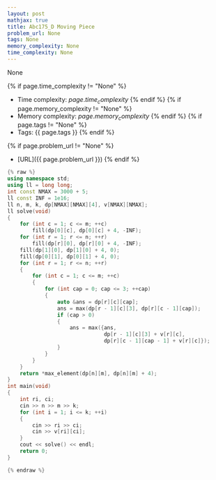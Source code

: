 ```yaml
---
layout: post
mathjax: true
title: Abc175_D Moving Piece
problem_url: None
tags: None
memory_complexity: None
time_complexity: None
---
```


None


{% if page.time_complexity != "None" %}
- Time complexity: ${{ page.time_complexity }}$
{% endif %}
{% if page.memory_complexity != "None" %}
- Memory complexity: ${{ page.memory_complexity }}$
{% endif %}
{% if page.tags != "None" %}
- Tags: {{ page.tags }}
{% endif %}

{% if page.problem_url != "None" %}
- [URL]({{ page.problem_url }})
{% endif %}

```cpp
{% raw %}
using namespace std;
using ll = long long;
int const NMAX = 3000 + 5;
ll const INF = 1e16;
ll n, m, k, dp[NMAX][NMAX][4], v[NMAX][NMAX];
ll solve(void)
{
    for (int c = 1; c <= m; ++c)
        fill(dp[0][c], dp[0][c] + 4, -INF);
    for (int r = 1; r <= n; ++r)
        fill(dp[r][0], dp[r][0] + 4, -INF);
    fill(dp[1][0], dp[1][0] + 4, 0);
    fill(dp[0][1], dp[0][1] + 4, 0);
    for (int r = 1; r <= n; ++r)
    {
        for (int c = 1; c <= m; ++c)
        {
            for (int cap = 0; cap <= 3; ++cap)
            {
                auto &ans = dp[r][c][cap];
                ans = max(dp[r - 1][c][3], dp[r][c - 1][cap]);
                if (cap > 0)
                {
                    ans = max({ans,
                               dp[r - 1][c][3] + v[r][c],
                               dp[r][c - 1][cap - 1] + v[r][c]});
                }
            }
        }
    }
    return *max_element(dp[n][m], dp[n][m] + 4);
}
int main(void)
{
    int ri, ci;
    cin >> n >> m >> k;
    for (int i = 1; i <= k; ++i)
    {
        cin >> ri >> ci;
        cin >> v[ri][ci];
    }
    cout << solve() << endl;
    return 0;
}

{% endraw %}
```